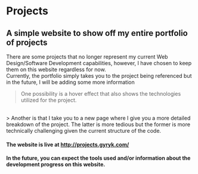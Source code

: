 # Projects
## A simple website to show off my entire portfolio of projects

There are some projects that no longer represent my current Web Design/Software Development capabilities, however, I have chosen to keep them on this website regardless for now.
<br>
Currently, the portfolio simply takes you to the project being referenced but in the future, I will be adding some more information <br>
>  One possibility is a hover effect that also shows the technologies utilized for the project.
<br>
> Another is that I take you to a new page where I give you a more detailed breakdown of the project. The latter is more tedious but the former is more technically challenging given the current structure of the code.

#### The website is live at http://projects.gyryk.com/

#### In the future, you can expect the tools used and/or information about the development progress on this website.
